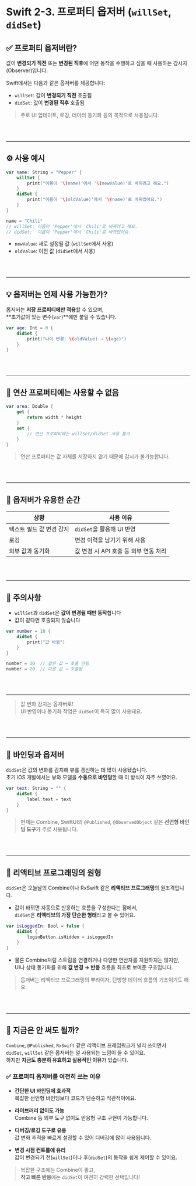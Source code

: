 # Swift 2-3. 프로퍼티 옵저버 (`willSet`, `didSet`)

## ✅ 프로퍼티 옵저버란?

값이 **변경되기 직전** 또는 **변경된 직후**에 어떤 동작을 수행하고 싶을 때 사용하는 감시자(Observer)입니다.

Swift에서는 다음과 같은 옵저버를 제공합니다:

- `willSet`: 값이 **변경되기 직전** 호출됨
- `didSet`: 값이 **변경된 직후** 호출됨

> 주로 UI 업데이트, 로깅, 데이터 동기화 등의 목적으로 사용됩니다.


<br><br>

---


## ⚙️ 사용 예시

```swift
var name: String = "Pepper" {
    willSet {
        print("이름이 '\(name)'에서 '\(newValue)'로 바뀌려고 해요.")
    }
    didSet {
        print("이름이 '\(oldValue)'에서 '\(name)'로 바뀌었어요.")
    }
}
```

```swift
name = "Chili"
// willSet: 이름이 'Pepper'에서 'Chili'로 바뀌려고 해요.
// didSet:  이름이 'Pepper'에서 'Chili'로 바뀌었어요.
```

- `newValue`: 새로 설정될 값 (`willSet`에서 사용)
- `oldValue`: 이전 값 (`didSet`에서 사용)


<br><br>

---


## 💡 옵저버는 언제 사용 가능한가?

옵저버는 **저장 프로퍼티에만 적용**할 수 있으며,  
**초기값이 있는 변수(`var`)**에만 붙일 수 있습니다.

```swift
var age: Int = 0 {
    didSet {
        print("나이 변경: \(oldValue) → \(age)")
    }
}
```


<br><br>

---


## 🧠 연산 프로퍼티에는 사용할 수 없음

```swift
var area: Double {
    get {
        return width * height
    }
    set {
        // 연산 프로퍼티에는 willSet/didSet 사용 불가
    }
}
```

> 연산 프로퍼티는 값 자체를 저장하지 않기 때문에 감시가 불가능합니다.


<br><br>

---


## 📌 옵저버가 유용한 순간

| 상황 | 사용 이유 |
|------|----------|
| 텍스트 필드 값 변경 감지 | `didSet`을 활용해 UI 반영 |
| 로깅 | 변경 이력을 남기기 위해 사용 |
| 외부 값과 동기화 | 값 변경 시 API 호출 등 외부 연동 처리 |


<br><br>

---


## 🚨 주의사항

- `willSet`과 `didSet`은 **값이 변경될 때만 동작**합니다
- 값이 같다면 호출되지 않습니다

```swift
var number = 10 {
    didSet {
        print("값 바뀜")
    }
}

number = 10  // 같은 값 → 호출 안됨
number = 20  // 다른 값 → 호출됨
```


<br><br>

---


> 값 변화 감지는 옵저버로!  
> UI 반영이나 동기화 작업은 `didSet`이 특히 많이 사용돼요.


<br><br>

---


## 🔄 바인딩과 옵저버

`didSet`은 값의 변화를 감지해 뷰를 갱신하는 데 많이 사용됐습니다.  
초기 iOS 개발에서는 뷰와 모델을 **수동으로 바인딩**할 때 이 방식이 자주 쓰였어요.

```swift
var text: String = "" {
    didSet {
        label.text = text
    }
}
```

> 현재는 Combine, SwiftUI의 `@Published`, `@ObservedObject` 같은 **선언형 바인딩 도구**가 주로 사용됩니다.


<br><br>

---


## 🧬 리액티브 프로그래밍의 원형

`didSet`은 오늘날의 Combine이나 RxSwift 같은 **리액티브 프로그래밍**의 원조격입니다.

- 값이 바뀌면 자동으로 반응하는 흐름을 구성한다는 점에서,  
  `didSet`은 **리액티브의 가장 단순한 형태**라고 볼 수 있어요.

```swift
var isLoggedIn: Bool = false {
    didSet {
        loginButton.isHidden = isLoggedIn
    }
}
```

- 물론 Combine처럼 스트림을 연결하거나 다양한 연산자를 지원하지는 않지만,  
  UI나 상태 동기화를 위해 **값 변경 → 반응** 흐름을 최초로 보여준 구조입니다.

> 옵저버는 리액티브 프로그래밍의 뿌리이자, 단방향 데이터 흐름의 기초이기도 해요.

<br><br>

---

## 🤔 지금은 안 써도 될까?

`Combine`, `@Published`, `RxSwift` 같은 리액티브 프레임워크가 널리 쓰이면서  
`didSet`, `willSet` 같은 옵저버는 덜 사용되는 느낌이 들 수 있어요.  
하지만 **지금도 충분히 유효하고 실용적인 이유**가 있습니다.

### ✅ 프로퍼티 옵저버를 여전히 쓰는 이유

- **간단한 UI 바인딩에 효과적**  
  복잡한 선언형 바인딩보다 코드가 단순하고 직관적이에요.

- **라이브러리 없이도 가능**  
  Combine 등 외부 도구 없이도 반응형 구조 구현이 가능합니다.

- **디버깅/로깅 도구로 유용**  
  값 변화 추적을 빠르게 설정할 수 있어 디버깅에 많이 사용됩니다.

- **변경 시점 컨트롤에 유리**  
  값이 변경되기 전(`willSet`)이나 후(`didSet`)의 동작을 쉽게 제어할 수 있어요.

> 복잡한 구조에는 Combine이 좋고,  
> **작고 빠른 반응**에는 `didSet`이 여전히 강력한 선택입니다!
